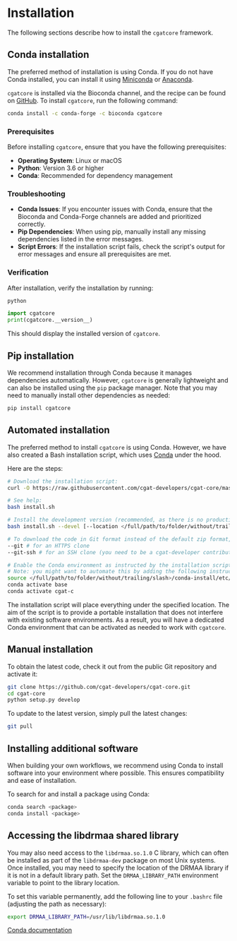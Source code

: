 # Installation

The following sections describe how to install the `cgatcore` framework.

## Conda installation

The preferred method of installation is using Conda. If you do not have Conda installed, you can install it using [Miniconda](https://conda.io/miniconda.html) or [Anaconda](https://www.anaconda.com/download/#macos).

`cgatcore` is installed via the Bioconda channel, and the recipe can be found on [GitHub](https://github.com/bioconda/bioconda-recipes/tree/b1a943da5a73b4c3fad93fdf281915b397401908/recipes/cgat-core). To install `cgatcore`, run the following command:

```bash
conda install -c conda-forge -c bioconda cgatcore
```

### Prerequisites

Before installing `cgatcore`, ensure that you have the following prerequisites:

- **Operating System**: Linux or macOS
- **Python**: Version 3.6 or higher
- **Conda**: Recommended for dependency management

### Troubleshooting

- **Conda Issues**: If you encounter issues with Conda, ensure that the Bioconda and Conda-Forge channels are added and prioritized correctly.
- **Pip Dependencies**: When using pip, manually install any missing dependencies listed in the error messages.
- **Script Errors**: If the installation script fails, check the script's output for error messages and ensure all prerequisites are met.

### Verification

After installation, verify the installation by running:

```bash
python
```

```python
import cgatcore
print(cgatcore.__version__)
```

This should display the installed version of `cgatcore`.

## Pip installation

We recommend installation through Conda because it manages dependencies automatically. However, `cgatcore` is generally lightweight and can also be installed using the `pip` package manager. Note that you may need to manually install other dependencies as needed:

```bash
pip install cgatcore
```

## Automated installation

The preferred method to install `cgatcore` is using Conda. However, we have also created a Bash installation script, which uses [Conda](https://conda.io/docs/) under the hood.

Here are the steps:

```bash
# Download the installation script:
curl -O https://raw.githubusercontent.com/cgat-developers/cgat-core/master/install.sh

# See help:
bash install.sh

# Install the development version (recommended, as there is no production version yet):
bash install.sh --devel [--location </full/path/to/folder/without/trailing/slash>]

# To download the code in Git format instead of the default zip format, use:
--git # for an HTTPS clone
--git-ssh # for an SSH clone (you need to be a cgat-developer contributor on GitHub to do this)

# Enable the Conda environment as instructed by the installation script
# Note: you might want to automate this by adding the following instructions to your .bashrc
source </full/path/to/folder/without/trailing/slash>/conda-install/etc/profile.d/conda.sh
conda activate base
conda activate cgat-c
```

The installation script will place everything under the specified location. The aim of the script is to provide a portable installation that does not interfere with existing software environments. As a result, you will have a dedicated Conda environment that can be activated as needed to work with `cgatcore`.

## Manual installation

To obtain the latest code, check it out from the public Git repository and activate it:

```bash
git clone https://github.com/cgat-developers/cgat-core.git
cd cgat-core
python setup.py develop
```

To update to the latest version, simply pull the latest changes:

```bash
git pull
```

## Installing additional software

When building your own workflows, we recommend using Conda to install software into your environment where possible. This ensures compatibility and ease of installation.

To search for and install a package using Conda:

```bash
conda search <package>
conda install <package>
```

## Accessing the libdrmaa shared library

You may also need access to the `libdrmaa.so.1.0` C library, which can often be installed as part of the `libdrmaa-dev` package on most Unix systems. Once installed, you may need to specify the location of the DRMAA library if it is not in a default library path. Set the `DRMAA_LIBRARY_PATH` environment variable to point to the library location.

To set this variable permanently, add the following line to your `.bashrc` file (adjusting the path as necessary):

```bash
export DRMAA_LIBRARY_PATH=/usr/lib/libdrmaa.so.1.0
```

[Conda documentation](https://conda.io)